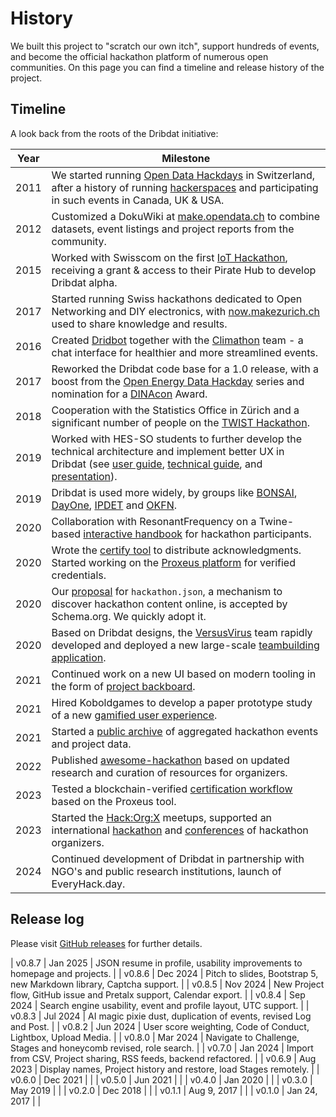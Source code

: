 # History

We built this project to "scratch our own itch", support hundreds of events, and become the official hackathon platform of numerous open communities. On this page you can find a timeline and release history of the project.

## Timeline

A look back from the roots of the Dribdat initiative:

| Year | Milestone |
| ---- | --------- |
| 2011 | We started running [Open Data Hackdays](https://blog.datalets.ch/open-finance-data-hackdays-in-march-2013/) in Switzerland, after a history of running [hackerspaces](https://wiki.oxhack.org) and participating in such events in Canada, UK & USA. |
| 2012 | Customized a DokuWiki at [make.opendata.ch](https://make.opendata.ch/wiki) to combine datasets, event listings and project reports from the community. |
| 2015 | Worked with Swisscom on the first [IoT Hackathon](https://blog.datalets.ch/an-internet-of-open-things-to-tell-stories/), receiving a grant & access to their Pirate Hub to develop Dribdat alpha. |
| 2017 | Started running Swiss hackathons dedicated to Open Networking and DIY electronics, with [now.makezurich.ch](https://now.makezurich.ch/) used to share knowledge and results. |
| 2016 | Created [Dridbot](https://github.com/dribdat/dridbot) together with the [Climathon](https://blog.datalets.ch/023/) team - a chat interface for healthier and more streamlined events. |
| 2017 | Reworked the Dribdat code base for a 1.0 release, with a boost from the [Open Energy Data Hackday](https://hack.energy.opendata.ch/) series and nomination for a [DINAcon](https://www.netzwoche.ch/news/2017-09-21/nominierte-fuer-die-dinacon-awards-stehen-fest) Award. |
| 2018 | Cooperation with the Statistics Office in Zürich and a significant number of people on the [TWIST Hackathon](https://forum.opendata.ch/t/25-26-8-truth-within-statistics/373/4). |
| 2019 | Worked with HES-SO students to further develop the technical architecture and implement better UX in Dribdat (see [user guide](https://github.com/dribdat/design/blob/main/User%20guide.pdf), [technical guide](https://github.com/dribdat/design/blob/main/Technical%20guide%20final.pdf), and [presentation](https://web.tresorit.com/l/kiX8f#oo64odAnXTP_3DwwnDyh6Q)). |
| 2019 | Dribdat is used more widely, by groups like [BONSAI](https://github.com/BONSAMURAIS), [DayOne](https://www.dayone.swiss/community/dayone-events/health-hack/), [IPDET](https://ipdet.org/past-programs/ipdet-2020/ipdet-2020-evaluation-hackathon/teams-and-tools/the-evalhack-team/) and [OKFN](https://frictionlessdata.io/blog/2021/10/13/hackathon-wrap/). |
| 2020 | Collaboration with ResonantFrequency on a Twine-based [interactive handbook](https://dribdat.github.io/handbook/) for hackathon participants. |
| 2020 | Wrote the [certify tool](https://github.com/dribdat/certify?tab=readme-ov-file#certify) to distribute acknowledgments. Started working on the [Proxeus platform](https://hackathons.proxeus.org) for verified credentials. |
| 2020 | Our [proposal](https://github.com/dribdat/dribdat/issues/112) for `hackathon.json`, a mechanism to discover hackathon content online, is accepted by Schema.org. We quickly adopt it. | 
| 2020 | Based on Dribdat designs, the [VersusVirus](https://docs.google.com/document/d/11N__S_QdUKOjGYH7i37-EfHLn0V6akfkrF06ze_mQk0/edit#heading=h.mvn5bhspv3i8) team rapidly developed and deployed a new large-scale [teambuilding application](https://github.com/dribdat/VersusVirus-App). |
| 2021 | Continued work on a new UI based on modern tooling in the form of [project backboard](https://github.com/dribdat/backboard?tab=readme-ov-file#backboard-for-dribdat).
| 2021 | Hired Koboldgames to develop a paper prototype study of a new [gamified user experience](https://koboldgames.ch/blog/2021-01-13?lang=eng). |
| 2021 | Started a [public archive](https://github.com/OpendataCH/hackopendata-archive/commits/main/) of aggregated hackathon events and project data. |
| 2022 | Published [awesome-hackathon](https://project-awesome.org/dribdat/awesome-hackathon) based on updated research and curation of resources for organizers. |
| 2023 | Tested a blockchain-verified [certification workflow](https://hackorgx.dribdat.cc/project/2) based on the Proxeus tool. |
| 2023 | Started the [Hack:Org:X](https://hackorgx.dribdat.cc) meetups, supported an international [hackathon](https://www.upu.int/en/Universal-Postal-Union/Activities/Digital-Services/Postal-Data-Hackathon) and [conferences](https://blog.datalets.ch/094/) of hackathon organizers. |
| 2024 | Continued development of Dribdat in partnership with NGO's and public research institutions, launch of EveryHack.day. |



## Release log

Please visit [GitHub releases](https://github.com/dribdat/dribdat/releases) for further details.

| v0.8.7 | Jan 2025 | JSON resume in profile, usability improvements to homepage and projects. |
| v0.8.6 | Dec 2024 | Pitch to slides, Bootstrap 5, new Markdown library, Captcha support. |
| v0.8.5 | Nov 2024 | New Project flow, GitHub issue and Pretalx support, Calendar export. |
| v0.8.4 | Sep 2024 | Search engine usability, event and profile layout, UTC support. |
| v0.8.3 | Jul 2024 | AI magic pixie dust, duplication of events, revised Log and Post. |
| v0.8.2 | Jun 2024 | User score weighting, Code of Conduct, Lightbox, Upload Media. |
| v0.8.0 | Mar 2024 | Navigate to Challenge, Stages and honeycomb revised, role search. |
| v0.7.0 | Jan 2024 | Import from CSV, Project sharing, RSS feeds, backend refactored. |
| v0.6.9 | Aug 2023 | Display names, Project history and restore, load Stages remotely. | 
| v0.6.0 | Dec 2021 | |
| v0.5.0 | Jun 2021 | |
| v0.4.0 | Jan 2020 | |
| v0.3.0 | May 2019 | |
| v0.2.0 | Dec 2018 | |
| v0.1.1 | Aug 9, 2017 | |
| v0.1.0 | Jan 24, 2017 | |
